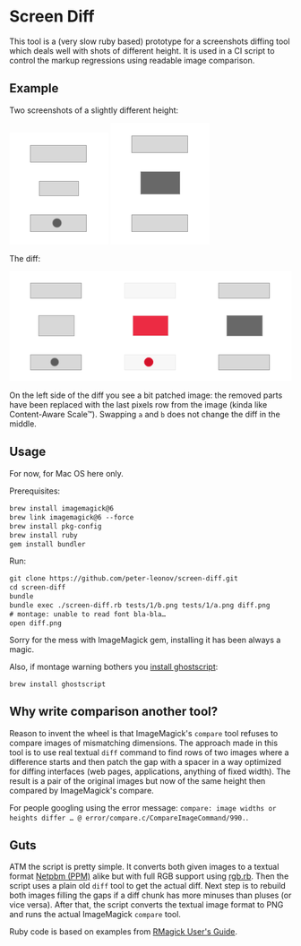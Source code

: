 # Screen Diff

This tool is a (very slow ruby based) prototype for a screenshots diffing tool which deals well with shots of different height. It is used in a CI script to control the markup regressions using readable image comparison.


## Example

Two screenshots of a slightly different height:

![a](tests/example/a.png) ![b](tests/example/b.png)

The diff:

![a](tests/example/diff.png)

On the left side of the diff you see a bit patched image: the removed parts have been replaced with the last pixels row from the image (kinda like Content-Aware Scale™). Swapping `a` and `b` does not change the diff in the middle.


## Usage

For now, for Mac OS here only.

Prerequisites:

    brew install imagemagick@6
    brew link imagemagick@6 --force
    brew install pkg-config
    brew install ruby
    gem install bundler

Run:

    git clone https://github.com/peter-leonov/screen-diff.git
    cd screen-diff
    bundle
    bundle exec ./screen-diff.rb tests/1/b.png tests/1/a.png diff.png
    # montage: unable to read font bla-bla…
    open diff.png

Sorry for the mess with ImageMagick gem, installing it has been always a magic.

Also, if montage warning bothers you [install ghostscript](http://stackoverflow.com/questions/13936256/imagemagick-error-while-running-convert-convert-unable-to-read-font/13936374#13936374):

    brew install ghostscript


## Why write comparison another tool?

Reason to invent the wheel is that ImageMagick's `compare` tool refuses to compare images of mismatching dimensions. The approach made in this tool is to use real textual `diff` command to find rows of two images where a difference starts and then patch the gap with a spacer in a way optimized for diffing interfaces (web pages, applications, anything of fixed width). The result is a pair of the original images but now of the same height then compared by ImageMagick's compare.

For people googling using the error message: `compare: image widths or heights differ … @ error/compare.c/CompareImageCommand/990.`.


## Guts

ATM the script is pretty simple. It converts both given images to a textual format [Netpbm (PPM)](http://www.imagemagick.org/Usage/formats/#pbmplus_imagemagick) alike but with full RGB support using [rgb.rb](rgb.rb). Then the script uses a plain old `diff` tool to get the actual diff. Next step is to rebuild both images filling the gaps if a diff chunk has more minuses than pluses (or vice versa). After that, the script converts the textual image format to PNG and runs the actual ImageMagick `compare` tool.

Ruby code is based on examples from [RMagick User's Guide](http://www.simplesystems.org/RMagick/doc/image2.html).
